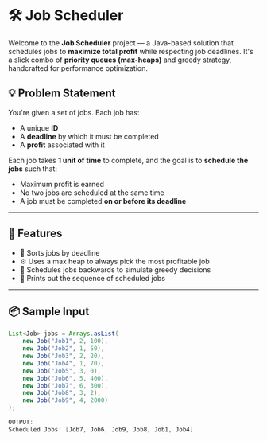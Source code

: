 # 🛠️ Job Scheduler

Welcome to the **Job Scheduler** project — a Java-based solution that schedules jobs to **maximize total profit** while respecting job deadlines. It's a slick combo of **priority queues (max-heaps)** and greedy strategy, handcrafted for performance optimization.

## 💡 Problem Statement

You're given a set of jobs. Each job has:
- A unique **ID**
- A **deadline** by which it must be completed
- A **profit** associated with it

Each job takes **1 unit of time** to complete, and the goal is to **schedule the jobs** such that:
- Maximum profit is earned
- No two jobs are scheduled at the same time
- A job must be completed **on or before its deadline**

---

## 🚀 Features

- 📌 Sorts jobs by deadline
- ⚙️ Uses a max heap to always pick the most profitable job
- 🧠 Schedules jobs backwards to simulate greedy decisions
- 🧾 Prints out the sequence of scheduled jobs

---

## 📦 Sample Input

```java
List<Job> jobs = Arrays.asList(
    new Job("Job1", 2, 100),
    new Job("Job2", 1, 50),
    new Job("Job3", 2, 20),
    new Job("Job4", 1, 70),
    new Job("Job5", 3, 0),
    new Job("Job6", 5, 400),
    new Job("Job7", 6, 300),
    new Job("Job8", 3, 2),
    new Job("Job9", 4, 2000)
);

OUTPUT: 
Scheduled Jobs: [Job7, Job6, Job9, Job8, Job1, Job4]

